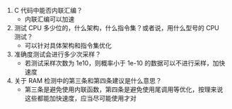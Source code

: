 1. C 代码中能否内联汇编？
    - 内联汇编可以加速
2. 测试 CPU 多少位的，什么架构，什么指令集？或者说，用什么型号的 CPU 测试？
    - 可以针对具体架构和指令集优化
3. 准确度测试会进行多少次采样？
    - 若测试采样次数为 1e10，则概率小于 1e-10 的数据可以不进行采样，加快速度
4. 关于 RAM 检测中的第三条和第四条建议是什么意思？
    - 第三条是避免使用内联函数，第四条是避免使用尾调用等优化，按理来说这些都能加快速度，应当尽可能使用才对